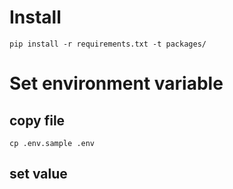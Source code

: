 # Install
```
pip install -r requirements.txt -t packages/
```

# Set environment variable
## copy file
```
cp .env.sample .env
```

## set value
